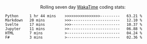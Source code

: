 <!--<p align="center">
  <img width="auto" src ="https://github-readme-stats.vercel.app/api/top-langs/?username=syrkis&layout=compact&hide_border=true&theme=darcula&bg_color=00000000&langs_count=6&hide=jupyter%20notebook,JavaScript,HTML" width = 400>
      <img src ="https://github-readme-streak-stats.herokuapp.com?user=syrkis&theme=darcula&hide_border=true&background=FFFFFF00" width = 400>

</p>-->
<p align="center">Rolling seven day <a href='https://wakatime.com/'> WakaTime</a> coding stats:</p>
<!--START_SECTION:waka-->

```text
Python     1 hr 44 mins    >>>>>>>>>>>>>>>>---------   63.21 %
Markdown   20 mins         >>>----------------------   12.10 %
Svelte     17 mins         >>>----------------------   10.37 %
Jupyter    11 mins         >>-----------------------   06.88 %
HTML       7 mins          >------------------------   04.24 %
F#         3 mins          >------------------------   02.36 %
```

<!--END_SECTION:waka-->
